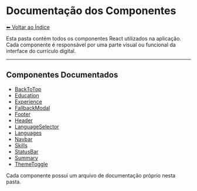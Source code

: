 # Documentação dos Componentes

[⬅ Voltar ao Índice](../../DOCUMENTATION.md)

Esta pasta contém todos os componentes React utilizados na aplicação. Cada componente é responsável por uma parte visual ou funcional da interface do currículo digital.

---

## Componentes Documentados
- [BackToTop](BackToTop.md)
- [Education](Education.md)
- [Experience](Experience.md)
- [FallbackModal](FallbackModal.md)
- [Footer](Footer.md)
- [Header](Header.md)
- [LanguageSelector](LanguageSelector.md)
- [Languages](Languages.md)
- [Navbar](Navbar.md)
- [Skills](Skills.md)
- [StatusBar](StatusBar.md)
- [Summary](Summary.md)
- [ThemeToggle](ThemeToggle.md)

Cada componente possui um arquivo de documentação próprio nesta pasta.
